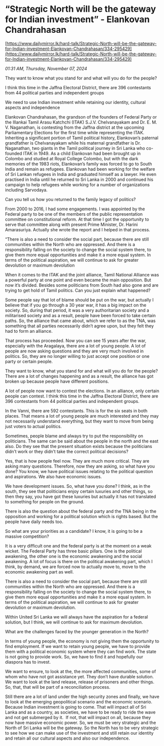 # “Strategic North will be the gateway for Indian investment” - Elankovan Chandrahasan

[https://www.dailymirror.lk/hard-talk/Strategic-North-will-be-the-gateway-for-Indian-investment-Elankovan-Chandrahasan/334-295429](https://www.dailymirror.lk/hard-talk/Strategic-North-will-be-the-gateway-for-Indian-investment-Elankovan-Chandrahasan/334-295429)

*01:31 AM, Thursday, November 07, 2024*

They want to know what you stand for and what will you do for the people?

I think this time in the Jaffna Electoral District, there are 396 contestants from 44 political parties and independent groups

We need to use Indian investment while retaining our identity, cultural aspects and independence

Elankovan Chandrahasan, the grandson of the founders of Federal Party or the Illankai Tamil Arasu Katchchi (ITAK) S.J.V. Chelvanayakam and Dr. E. M. V. Naganathan, is contesting from the Jaffna district at the upcoming Parliamentary Elections for the first time while representing the ITAK. Inheriting a significant portion of Tamil political history, Elankovan’s paternal grandfather is Chelvanayakam while his maternal grandfather is Dr. Naganathan, two giants in the Tamil political journey in Sri Lanka who co-founded ITAK in 1949. As a child Elankovan had been brought up in Colombo and studied at Royal College Colombo, but with the dark memories of the 1983 riots, Elankovan’s family was forced to go to South India and remain as refugees. Elankovan had been working for the welfare of Sri Lankan refugees in India and graduated himself as a lawyer. He even practised in India until he returned to Sri Lanka in 2000 and continued his campaign to help refugees while working for a number of organizations including Sarvodaya.

Can you tell us how you returned to the family legacy of politics?

From 2000 to 2016, I had some engagements. I was appointed by the Federal party to be one of the members of the public representation committee on constitutional reform. At that time I got the opportunity to serve that committee along with present Prime Minister, Dr. Harini Amarasuriya. Actually she wrote the report and I helped in that process.

“There is also a need to consider the social part, because there are still communities within the North who are oppressed. And there is a responsibility falling on the society to change the social system there, to give them more equal opportunities and make it a more equal system. In terms of the political aspiration, we will continue to ask for greater devolution or maximum devolution

When it comes to the ITAK and the joint alliance, Tamil National Alliance was a powerful party at one point and even became the main opposition. But now it’s divided. Besides some politicians from South had also gone and are trying to get hold of Tamil politics. Can you just explain what happened?

Some people say that lot of blame should be put on the war, but actually I believe that if you go through a 30 year war, it has a big impact on the society. So, during that period, it was a very authoritarian society and a militarised society and as a result, people have been forced to take certain paths. So, the alliance that came about, which we refer to as the TNA, was something that all parties necessarily didn’t agree upon, but they felt they had to form an alliance.

That process has proceeded. Now you can see 15 years after the war, especially with the Aragalaya, there are a lot of young people. A lot of people are now asking questions and they are very much involved in politics. So, they are no longer willing to just accept one position or one party or certain people.

They want to know, what you stand for and what will you do for the people?There are a lot of changes happening and as a result, the alliance has got broken up because people have different positions.

A lot of people now want to contest the elections. In an alliance, only certain people can contest. I think this time in the Jaffna Electoral District, there are 396 contestants from 44 political parties and independent groups.

In the Vanni, there are 592 contestants. This is for the six seats in both places. That means a lot of young people are much interested and they may not necessarily understand everything, but they want to move from being just voters to actual politics.

Sometimes, people blame and always try to put the responsibility on politicians. The same can be said about the people in the north and the east also. Do they see that the present situation exists because the politicians didn’t work or they didn’t take the correct political decisions?

Yes, that is how people feel now. They are much more critical. They are asking many questions. Therefore, now they are asking, so what have you done? You know, we have political issues relating to the political question and aspirations. We also have economic issues.

We have development issues. So, what have you done? I think, as in the south, they see that politicians enjoy certain luxuries and other things, so then they say, you have got these luxuries but actually it has not translated to something for people on the ground.

There is also the question about the federal party and the TNA being in the opposition and working for a political solution which is rights based. But the people have daily needs too.

So what are your priorities as a candidate? I know, it is going to be a massive competition?

It is a very difficult one and the federal party is at the moment on a weak wicket. The Federal Party has three basic pillars. One is the political awakening, the other one is the economic awakening and the social awakening. A lot of focus is there on the political awakening part, which I think, by demand, we are forced now to actually move to, move to the economic awakening part as well.

There is also a need to consider the social part, because there are still communities within the North who are oppressed. And there is a responsibility falling on the society to change the social system there, to give them more equal opportunities and make it a more equal system. In terms of the political aspiration, we will continue to ask for greater devolution or maximum devolution.

Within United Sri Lanka we will always have the aspiration for a federal solution, but I think, we will continue to ask for maximum devolution.

What are the challenges faced by the younger generation in the North?

In terms of young people, the economy is not giving them the opportunity to find employment. If we want to retain young people, we have to provide them with a political economic system where they can find work. The state is not going to provide work. So, we have to find it and hopefully our diaspora has to invest.

We want to ensure, to look at the, the more affected communities, some of whom who have not got assistance yet. They don’t have durable solution. We want to look at the land release, release of prisoners and other things. So, that, that will be part of a reconciliation process.

Still there are a lot of land under the high security zones and finally, we have to look at the emerging geopolitical scenario and the economic scenario. Because Indian investment is going to come. That will impact all of Sri Lanka and as a country, as societies, we have to be ready to ride the wave and not get submerged by it.  If not, that will impact on all, because they now have massive economic power. So, we must be very strategic and the North of Sri Lanka will be the gateway. So the North has to be very strategic to see how we can make use of the investment and still retain our identity and retain all our cultural aspects and also our independence.

